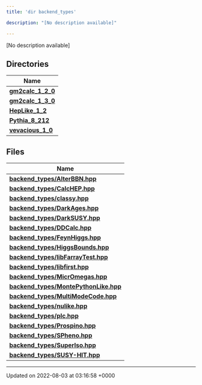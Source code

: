 ```yaml
---
title: 'dir backend_types'

description: "[No description available]"

---
```







[No description available]

## Directories

| Name           |
| -------------- |
| **[gm2calc_1_2_0](/documentation/code/gambit_sphinx/files/dir_3882af314fbae13225da1aacf68a32d3/#dir-gm2calc-1-2-0)**  |
| **[gm2calc_1_3_0](/documentation/code/gambit_sphinx/files/dir_e3ec43b41a0f060c1c56e88f55222135/#dir-gm2calc-1-3-0)**  |
| **[HepLike_1_2](/documentation/code/gambit_sphinx/files/dir_6fccc6c9828a1b32c79249090280a5fa/#dir-heplike-1-2)**  |
| **[Pythia_8_212](/documentation/code/gambit_sphinx/files/dir_f6265655d4928eb9f90e439e34e335a8/#dir-pythia-8-212)**  |
| **[vevacious_1_0](/documentation/code/gambit_sphinx/files/dir_f1f2e6ca6d947d21943ec8ed42424e5a/#dir-vevacious-1-0)**  |

## Files

| Name           |
| -------------- |
| **[backend_types/AlterBBN.hpp](/documentation/code/gambit_sphinx/files/alterbbn_8hpp/#file-alterbbn.hpp)**  |
| **[backend_types/CalcHEP.hpp](/documentation/code/gambit_sphinx/files/calchep_8hpp/#file-calchep.hpp)**  |
| **[backend_types/classy.hpp](/documentation/code/gambit_sphinx/files/classy_8hpp/#file-classy.hpp)**  |
| **[backend_types/DarkAges.hpp](/documentation/code/gambit_sphinx/files/darkages_8hpp/#file-darkages.hpp)**  |
| **[backend_types/DarkSUSY.hpp](/documentation/code/gambit_sphinx/files/darksusy_8hpp/#file-darksusy.hpp)**  |
| **[backend_types/DDCalc.hpp](/documentation/code/gambit_sphinx/files/ddcalc_8hpp/#file-ddcalc.hpp)**  |
| **[backend_types/FeynHiggs.hpp](/documentation/code/gambit_sphinx/files/feynhiggs_8hpp/#file-feynhiggs.hpp)**  |
| **[backend_types/HiggsBounds.hpp](/documentation/code/gambit_sphinx/files/higgsbounds_8hpp/#file-higgsbounds.hpp)**  |
| **[backend_types/libFarrayTest.hpp](/documentation/code/gambit_sphinx/files/libfarraytest_8hpp/#file-libfarraytest.hpp)**  |
| **[backend_types/libfirst.hpp](/documentation/code/gambit_sphinx/files/libfirst_8hpp/#file-libfirst.hpp)**  |
| **[backend_types/MicrOmegas.hpp](/documentation/code/gambit_sphinx/files/micromegas_8hpp/#file-micromegas.hpp)**  |
| **[backend_types/MontePythonLike.hpp](/documentation/code/gambit_sphinx/files/montepythonlike_8hpp/#file-montepythonlike.hpp)**  |
| **[backend_types/MultiModeCode.hpp](/documentation/code/gambit_sphinx/files/multimodecode_8hpp/#file-multimodecode.hpp)**  |
| **[backend_types/nulike.hpp](/documentation/code/gambit_sphinx/files/nulike_8hpp/#file-nulike.hpp)**  |
| **[backend_types/plc.hpp](/documentation/code/gambit_sphinx/files/plc_8hpp/#file-plc.hpp)**  |
| **[backend_types/Prospino.hpp](/documentation/code/gambit_sphinx/files/prospino_8hpp/#file-prospino.hpp)**  |
| **[backend_types/SPheno.hpp](/documentation/code/gambit_sphinx/files/spheno_8hpp/#file-spheno.hpp)**  |
| **[backend_types/SuperIso.hpp](/documentation/code/gambit_sphinx/files/superiso_8hpp/#file-superiso.hpp)**  |
| **[backend_types/SUSY-HIT.hpp](/documentation/code/gambit_sphinx/files/susy-hit_8hpp/#file-susy-hit.hpp)**  |






-------------------------------

Updated on 2022-08-03 at 03:16:58 +0000
